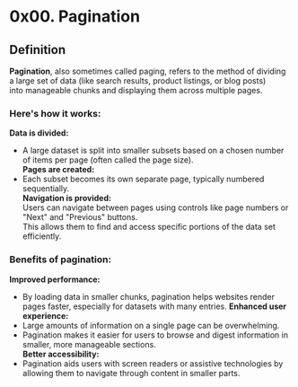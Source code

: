 # 0x00. Pagination

## Definition
__Pagination__, also sometimes called paging, refers to the method of dividing  
a large set of data (like search results, product listings, or blog posts)   
into manageable chunks and displaying them across multiple pages.

### Here's how it works:  

__Data is divided:__
- A large dataset is split into smaller subsets based on a chosen number of items per page (often called the page size).  
__Pages are created:__   
- Each subset becomes its own separate page, typically numbered sequentially.  
__Navigation is provided:__   
Users can navigate between pages using controls like page numbers or "Next" and "Previous" buttons.   
This allows them to find and access specific portions of the data set efficiently.

### Benefits of pagination:  
__Improved performance:__   
- By loading data in smaller chunks, pagination helps websites render pages faster, especially for datasets with many entries.
__Enhanced user experience:__   
- Large amounts of information on a single page can be overwhelming.   
- Pagination makes it easier for users to browse and digest information in smaller, more manageable sections.  
__Better accessibility:__   
- Pagination aids users with screen readers or assistive technologies by allowing them to navigate through content in smaller parts.
